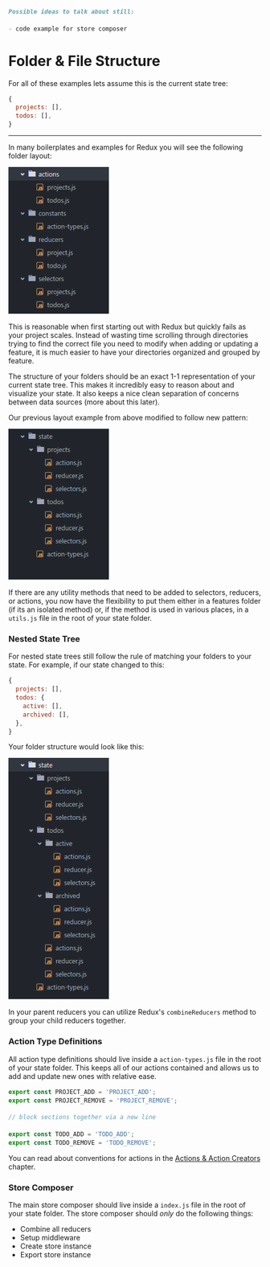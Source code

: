 ```markdown
Possible ideas to talk about still:

- code example for store composer
```

# Folder & File Structure

For all of these examples lets assume this is the current state tree:

```javascript
{
  projects: [],
  todos: [],
}
```
---

In many boilerplates and examples for Redux you will see the following folder layout:

<img src="images/folder-layout-bad.png" />

This is reasonable when first starting out with Redux but quickly fails as your project scales. Instead of wasting time scrolling through directories trying to find the correct file you need to modify when adding or updating a feature, it is much easier to have your directories organized and grouped by feature.

The structure of your folders should be an exact 1-1 representation of your current state tree. This makes it incredibly easy to reason about and visualize your state. It also keeps a nice clean separation of concerns between data sources (more about this later).

Our previous layout example from above modified to follow new pattern:

<img src="images/folder-layout-good.png" />

If there are any utility methods that need to be added to selectors, reducers, or actions, you now have the flexibility to put them either in a features folder (if its an isolated method) or, if the method is used in various places, in a `utils.js` file in the root of your state folder.

### Nested State Tree

For nested state trees still follow the rule of matching your folders to your state. For example, if our state changed to this:

```javascript
{
  projects: [],
  todos: {
    active: [],
    archived: [],
  },
}
```

Your folder structure would look like this:

<img src="images/folder-layout-nested.png" />

In your parent reducers you can utilize Redux's `combineReducers` method to group your child reducers together.

### Action Type Definitions

All action type definitions should live inside a `action-types.js` file in the root of your state folder. This keeps all of our actions contained and allows us to add and update new ones with relative ease.

```javascript
export const PROJECT_ADD = 'PROJECT_ADD';
export const PROJECT_REMOVE = 'PROJECT_REMOVE';

// block sections together via a new line

export const TODO_ADD = 'TODO_ADD';
export const TODO_REMOVE = 'TODO_REMOVE';
```

You can read about conventions for actions in the [Actions & Action Creators](actions-action-creators.md) chapter.

### Store Composer

The main store composer should live inside a `index.js` file in the root of your state folder. The store composer should _only_ do the following things:

- Combine all reducers
- Setup middleware
- Create store instance
- Export store instance
